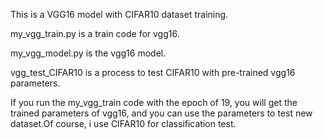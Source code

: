This is a VGG16 model with CIFAR10 dataset training.

my_vgg_train.py is a train code for vgg16.

my_vgg_model.py is the vgg16 model.

vgg_test_CIFAR10 is a process to test CIFAR10 with pre-trained vgg16 parameters.

If you run the my_vgg_train code with the epoch of 19, you will get the trained parameters of vgg16, and you can use the parameters to test new dataset.Of course, i use CIFAR10 for classification test.
